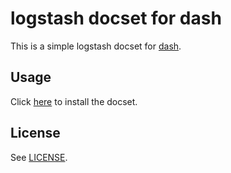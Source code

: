 # logstash docset for dash

This is a simple logstash docset for [dash](http://kapeli.com/dash).

## Usage

Click [here][0] to install the docset.

## License

See [LICENSE](LICENSE).

[0]: dash-feed://https%3A%2F%2Fraw.github.com%2Falappe%2Fdash-docset-logstash%2Fmaster%2Flogstash.xml
